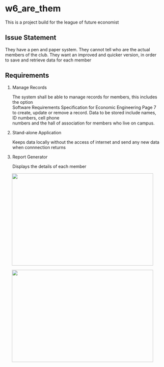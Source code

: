 # w6_are_them

This is a project build for the league of future economist

## Issue Statement

They have a pen and paper system. They cannot tell who are the actual members of the club. They want an
improved and quicker version, in order to save and retrieve data for each member

## Requirements

1. Manage Records 

   The system shall be able to manage records for members, this includes the option  
   Software Requirements Specification for Economic Engineering Page 7  
   to create, update or remove a record. Data to be stored include names, ID numbers, cell phone  
   numbers and the hall of association for members who live on campus.

2. Stand-alone Application 

   Keeps data locally without the access of internet and send any new data when connnection returns 

3. Report Generator

   Displays the details of each member
   
 
 <p align="center">
  <img width="460" height="300" src="https://i.imgur.com/Ef44hjL.png">
</p>

 <p align="center">
  <img width="460" height="300" src="https://i.imgur.com/vseAuMI.png">
</p>


